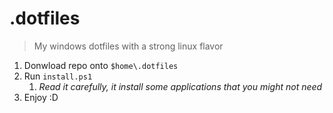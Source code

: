 # .dotfiles
> My windows dotfiles with a strong linux flavor

1. Donwload repo onto `$home\.dotfiles`
2. Run `install.ps1`
    1. *Read it carefully, it install some applications that you might not need*
3. Enjoy :D
